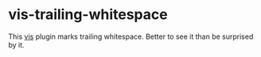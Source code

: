 vis-trailing-whitespace
=======================

This [vis](https://github.com/martanne/vis) plugin marks trailing whitespace.
Better to see it than be surprised by it.
